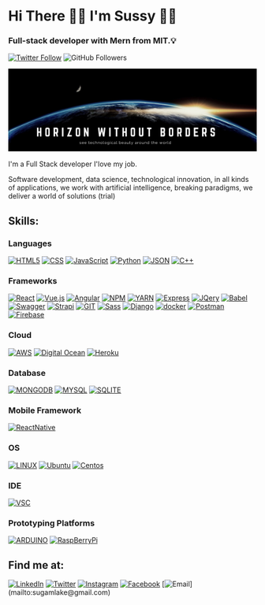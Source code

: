 #  Hi There 👋🏼 I'm Sussy 👩‍💻
###  Full-stack developer with Mern from MIT.💡

[![Twitter Follow](https://img.shields.io/twitter/follow/sussy183?style=social)](https://twitter.com/sussy183)
![GitHub Followers](https://img.shields.io/github/followers/sugamlake?style=social)


 <img src= "https://github.com/Sugamlake/Sugamlake/blob/main/horizon%20without%20borders.png"/>

I'm a Full Stack developer I'love my job.

Software development, data science, technological innovation, in all kinds of applications, 
we work with artificial intelligence, breaking paradigms, we deliver a world of solutions (trial)


## Skills:
### Languages 
[![HTML5](https://img.shields.io/badge/HTML5-E34F26?style=for-the-badge&logo=html5&logoColor=white)]()
[![CSS](https://img.shields.io/badge/CSS3-1572B6?style=for-the-badge&logo=css3&logoColor=white)]()
[![JavaScript](https://img.shields.io/badge/JavaScript-F7DF1E?style=for-the-badge&logo=javascript&logoColor=white&labelColor=101010)]()
[![Python](https://img.shields.io/badge/Python-FFD43B?style=for-the-badge&logo=python&logoColor=darkgreen)]()
[![JSON](https://img.shields.io/badge/json-5E5C5C?style=for-the-badge&logo=json&logoColor=white)]()
[![C++](https://img.shields.io/badge/C%2B%2B-00599C?style=for-the-badge&logo=c%2B%2B&logoColor=white)]()
### Frameworks
[![React](https://img.shields.io/badge/React-20232A?style=for-the-badge&logo=react&logoColor=61DAFB)]()
[![Vue.js](https://img.shields.io/badge/Vue.js-35495E?style=for-the-badge&logo=vuedotjs&logoColor=4FC08D)]()
[![Angular](https://img.shields.io/badge/Angular-DD0031?style=for-the-badge&logo=angular&logoColor=white)]()
[![NPM](https://img.shields.io/badge/npm-CB3837?style=for-the-badge&logo=npm&logoColor=white)]()
[![YARN](https://img.shields.io/badge/Yarn-2C8EBB?style=for-the-badge&logo=yarn&logoColor=white)]()
[![Express](https://img.shields.io/badge/Express.js-000000?style=for-the-badge&logo=express&logoColor=white)]()
[![JQery](https://img.shields.io/badge/jQuery-0769AD?style=for-the-badge&logo=jquery&logoColor=white)]()
[![Babel](https://img.shields.io/badge/Babel-F9DC3E?style=for-the-badge&logo=babel&logoColor=white)]()
[![Swagger](https://img.shields.io/badge/Swagger-85EA2D?style=for-the-badge&logo=Swagger&logoColor=white)]()
[![Strapi](https://img.shields.io/badge/strapi-2e7eea?style=for-the-badge&logo=strapi&logoColor=white)]()
[![GIT](https://img.shields.io/badge/Git-F05032?style=for-the-badge&logo=git&logoColor=white)]()
[![Sass](https://img.shields.io/badge/Sass-CC6699?style=for-the-badge&logo=sass&logoColor=white)]()
[![Django](https://img.shields.io/badge/DJANGO-REST-ff1709?style=for-the-badge&logo=django&logoColor=white&color=ff1709&labelColor=gray)]()
[![docker](https://img.shields.io/badge/Docker-2CA5E0?style=for-the-badge&logo=docker&logoColor=white)]()
[![Postman](https://img.shields.io/badge/Postman-FF6C37?style=for-the-badge&logo=Postman&logoColor=white)]()
[![Firebase](https://img.shields.io/badge/firebase-ffca28?style=for-the-badge&logo=firebase&logoColor=black)]()
### Cloud
[![AWS](https://img.shields.io/badge/AWS-232F3E?style=for-the-badge&logo=amazon-aws&logoColor=white&labelColor=101010)]()
[![Digital Ocean](https://img.shields.io/badge/Digital_Ocean-0080FF?style=for-the-badge&logo=DigitalOcean&logoColor=white)]()
[![Heroku](https://img.shields.io/badge/Heroku-430098?style=for-the-badge&logo=heroku&logoColor=white)]()
### Database
[![MONGODB](https://img.shields.io/badge/MongoDB-4EA94B?style=for-the-badge&logo=mongodb&logoColor=white)]()
[![MYSQL](https://img.shields.io/badge/MySQL-005C84?style=for-the-badge&logo=mysql&logoColor=white)]()
[![SQLITE](https://img.shields.io/badge/SQLite-07405E?style=for-the-badge&logo=sqlite&logoColor=white)]()
### Mobile Framework
[![ReactNative](https://img.shields.io/badge/React_Native-20232A?style=for-the-badge&logo=react&logoColor=61DAFB)]()
### OS
[![LINUX](https://img.shields.io/badge/Linux-FCC624?style=for-the-badge&logo=linux&logoColor=black)]()
[![Ubuntu](https://img.shields.io/badge/Ubuntu-E95420?style=for-the-badge&logo=ubuntu&logoColor=white)]()
[![Centos](https://img.shields.io/badge/Cent%20OS-262577?style=for-the-badge&logo=CentOS&logoColor=white)]()
### IDE
[![VSC](https://img.shields.io/badge/Visual_Studio_Code-0078D4?style=for-the-badge&logo=visual%20studio%20code&logoColor=white)]()
### Prototyping Platforms
[![ARDUINO](https://img.shields.io/badge/Arduino-00979D?style=for-the-badge&logo=Arduino&logoColor=white)]()
[![RaspBerryPi](https://img.shields.io/badge/Raspberry%20Pi-A22846?style=for-the-badge&logo=Raspberry%20Pi&logoColor=white)]()
## Find me at:
[![LinkedIn](https://img.shields.io/badge/LinkedIn-susanaGamboa-blue.svg?style=for-the-badge)](https://www.linkedin.com/in/susana-gamboa/)
[![Twitter](https://img.shields.io/badge/Twitter-@sussy183-1DA1F2?style=for-the-badge)](https://twitter.com/sussy183)
[![Instagram](https://img.shields.io/badge/Instagram-@sussyust-E4405F?style=for-the-badge)](https://instagram.com/sussyust)
[![Facebook](https://img.shields.io/badge/Facebook-@sussy.ust-1877F2?style=for-the-badge)](https://facebook.com/sussy.ust)
[![Email](https://img.shields.io/badge/sugamlake@gmail.com-my_personal_email_(Fast_response_Message+Coffee)_Thank_you!-orange?style=for-the-badge)](mailto:sugamlake@gmail.com) 


